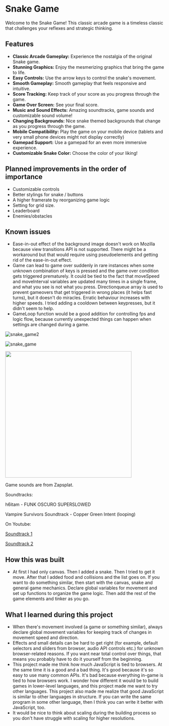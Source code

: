 # Snake Game

Welcome to the Snake Game! This classic arcade game is a timeless classic that challenges your reflexes and strategic thinking.

## Features

- **Classic Arcade Gameplay:** Experience the nostalgia of the original Snake game.
- **Stunning Graphics:** Enjoy the mesmerizing graphics that bring the game to life.
- **Easy Controls:** Use the arrow keys to control the snake's movement.
- **Smooth Gameplay:** Smooth gameplay that feels responsive and intuitive.
- **Score Tracking:** Keep track of your score as you progress through the game.
- **Game Over Screen:** See your final score.
- **Music and Sound Effects:** Amazing soundtracks, game sounds and customizable sound volume!
- **Changing Backgrounds:** Nice snake themed backgrounds that change as you progress through the game.
- **Mobile Compatibility:** Play the game on your mobile device (tablets and very small phone devices might not display correctly)
- **Gamepad Support:** Use a gamepad for an even more immersive experience.
- **Customizable Snake Color:** Choose the color of your liking!

## Planned improvements in the order of importance

* Customizable controls
* Better stylings for snake / buttons
* A higher framerate by reorganizing game logic
* Setting for grid size.
* Leaderboard
* Enemies/obstacles

## Known issues

* Ease-in-out effect of the background image doesn't work on Mozilla because view transitions API is not supported. There might be a workaround but that would require using pseudoelements and getting rid of the ease-in-out effect.
* Game can lead to game over suddenly in rare instances when some unknown combination of keys is pressed and the game over condition gets triggered prematurely. It could be tied to the fact that moveSpeed and moveInterval variables are updated many times in a single frame, and what you see is not what you press. Directionqueue array is used to prevent gameovers that get triggered in wrong places (it helps fast turns), but it doesn't do miracles. Erratic behaviour increases with higher speeds. I tried adding a cooldown between keypresses, but it didn't seem to help.
* GameLoop function would be a good addition for controlling fps and logic flow, because currently unexpected things can happen when settings are changed during a game.

![snake_game2](https://github.com/user-attachments/assets/67f92ca1-3c2f-4061-a68d-472d3be7adbc)


![snake_game](https://github.com/user-attachments/assets/3d1b71c4-b47f-4c88-9c7c-94a64268d78b)

<img src="https://github.com/user-attachments/assets/d267a0a2-9d89-4afe-ba47-ed560b90d92c" width="400" />


Game sounds are from Zapsplat.

Soundtracks:

h6itam - FUNK OSCURO SUPERSLOWED

Vampire Survivors Soundtrack - Copper Green Intent (looping)

On Youtube:

<a href="https://www.youtube.com/watch?v=xmRVFNv_DGs">Soundtrack 1</a>

<a href="https://www.youtube.com/watch?v=p7qpWDSN7lM">Soundtrack 2</a>

## How this was built

* At first I had only canvas. Then I added a snake. Then I tried to get it move. After that I added food and collisions and the list goes on. If you want to do something similar, then start with the canvas, snake and general game mechanics. Declare global variables for movement and set up functions to organize the game logic. Then add the rest of the game elements and tinker as you go.

## What I learned during this project

* When there's movement involved (a game or something similar), always declare global movement variables for keeping track of changes in movement speed and direction.
* Effects and small details can be hard to get right (for example, default selectors and sliders from browser, audio API controls etc.) for unknown browser-related reasons. If you want near total control over things, that means you probably have to do it yourself from the beginning.
* This project made me think how much JavaScript is tied to browsers. At the same time it is a good and a bad thing. It's good because it's so easy to use many common APIs. It's bad because everything in-game is tied to how browsers work. I wonder how different it would be to build games in lower-level languages, and this project made me want to try other languages. This project also made me realize that good JavaScript is similar to other languages in structure. If you can write the same program in some other language, then I think you can write it better with JavaScript, too.    
* It would be nice to think about scaling during the building process so you don't have struggle with scaling for higher resolutions.
